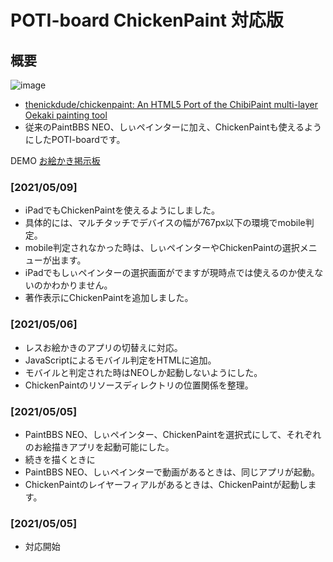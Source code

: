 # POTI-board ChickenPaint 対応版

## 概要
![image](https://user-images.githubusercontent.com/44894014/117165096-293c9000-ae00-11eb-91f7-88a4fb26eb8c.png)  
- [thenickdude/chickenpaint: An HTML5 Port of the ChibiPaint multi-layer Oekaki painting tool](https://github.com/thenickdude/chickenpaint)  
- 従来のPaintBBS NEO、しぃペインターに加え、ChickenPaintも使えるようにしたPOTI-boardです。  

DEMO [お絵かき掲示板](https://pbbs.sakura.ne.jp/cgi/neosample/chibi/index.html)

### [2021/05/09] 
- iPadでもChickenPaintを使えるようにしました。  
- 具体的には、マルチタッチでデバイスの幅が767px以下の環境でmobile判定。
- mobile判定されなかった時は、しぃペインターやChickenPaintの選択メニューが出ます。
- iPadでもしぃペインターの選択画面がでますが現時点では使えるのか使えないのかわかりません。
- 著作表示にChickenPaintを追加しました。
### [2021/05/06] 
- レスお絵かきのアプリの切替えに対応。
- JavaScriptによるモバイル判定をHTMLに追加。
- モバイルと判定された時はNEOしか起動しないようにした。
- ChickenPaintのリソースディレクトリの位置関係を整理。

### [2021/05/05] 
- PaintBBS NEO、しぃペインター、ChickenPaintを選択式にして、それぞれのお絵描きアプリを起動可能にした。
- 続きを描くときに
- PaintBBS NEO、しぃペインターで動画があるときは、同じアプリが起動。
- ChickenPaintのレイヤーフィアルがあるときは、ChickenPaintが起動します。

### [2021/05/05] 
- 対応開始



